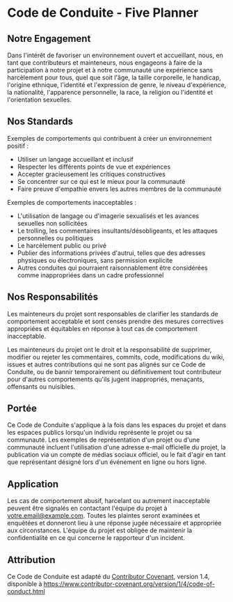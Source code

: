 # Code de Conduite - Five Planner

## Notre Engagement

Dans l'intérêt de favoriser un environnement ouvert et accueillant, nous, en tant que contributeurs et mainteneurs, nous engageons à faire de la participation à notre projet et à notre communauté une expérience sans harcèlement pour tous, quel que soit l'âge, la taille corporelle, le handicap, l'origine ethnique, l'identité et l'expression de genre, le niveau d'expérience, la nationalité, l'apparence personnelle, la race, la religion ou l'identité et l'orientation sexuelles.

## Nos Standards

Exemples de comportements qui contribuent à créer un environnement positif :

- Utiliser un langage accueillant et inclusif
- Respecter les différents points de vue et expériences
- Accepter gracieusement les critiques constructives
- Se concentrer sur ce qui est le mieux pour la communauté
- Faire preuve d'empathie envers les autres membres de la communauté

Exemples de comportements inacceptables :

- L'utilisation de langage ou d'imagerie sexualisés et les avances sexuelles non sollicitées
- Le trolling, les commentaires insultants/désobligeants, et les attaques personnelles ou politiques
- Le harcèlement public ou privé
- Publier des informations privées d'autrui, telles que des adresses physiques ou électroniques, sans permission explicite
- Autres conduites qui pourraient raisonnablement être considérées comme inappropriées dans un cadre professionnel

## Nos Responsabilités

Les mainteneurs du projet sont responsables de clarifier les standards de comportement acceptable et sont censés prendre des mesures correctives appropriées et équitables en réponse à tout cas de comportement inacceptable.

Les mainteneurs du projet ont le droit et la responsabilité de supprimer, modifier ou rejeter les commentaires, commits, code, modifications du wiki, issues et autres contributions qui ne sont pas alignés sur ce Code de Conduite, ou de bannir temporairement ou définitivement tout contributeur pour d'autres comportements qu'ils jugent inappropriés, menaçants, offensants ou nuisibles.

## Portée

Ce Code de Conduite s'applique à la fois dans les espaces du projet et dans les espaces publics lorsqu'un individu représente le projet ou sa communauté. Les exemples de représentation d'un projet ou d'une communauté incluent l'utilisation d'une adresse e-mail officielle du projet, la publication via un compte de médias sociaux officiel, ou le fait d'agir en tant que représentant désigné lors d'un événement en ligne ou hors ligne.

## Application

Les cas de comportement abusif, harcelant ou autrement inacceptable peuvent être signalés en contactant l'équipe du projet à votre.email@example.com. Toutes les plaintes seront examinées et enquêtées et donneront lieu à une réponse jugée nécessaire et appropriée aux circonstances. L'équipe du projet est obligée de maintenir la confidentialité en ce qui concerne le rapporteur d'un incident.

## Attribution

Ce Code de Conduite est adapté du [Contributor Covenant](https://www.contributor-covenant.org), version 1.4, disponible à https://www.contributor-covenant.org/version/1/4/code-of-conduct.html
